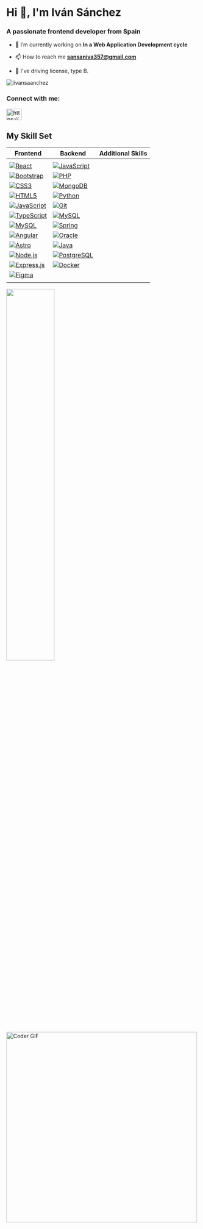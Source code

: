 
<h1 align="left">Hi 👋, I'm Iván Sánchez</h1>
<h3 align="left">A passionate frontend developer from Spain</h3>

- 🔭 I’m currently working on **In a Web Application Development cycle**

- 📫 How to reach me **sansaniva357@gmail.com**

- 🚗 I've driving license, type B. 


<p align="left"> <img src="https://komarev.com/ghpvc/?username=iivansaanchez&label=Profile%20views&color=0e75b6&style=flat" alt="iivansaanchez" /> </p>



<h3 align="left">Connect with me:</h3>
<p align="left">
  <a href="https://www.linkedin.com/in/iv%C3%A1n-s%C3%A1nchez-s%C3%A1nchez-a627b3235/" target="blank"><img align="center" src="https://raw.githubusercontent.com/rahuldkjain/github-profile-readme-generator/master/src/images/icons/Social/linked-in-alt.svg" alt="https://www.linkedin.com/in/iv%c3%a1n-s%c3%a1nchez-s%c3%a1nchez-a627b3235/" height="30" width="40" /></a>

  ## My Skill Set  

| Frontend                                                                                       | Backend                                                                                          | Additional Skills |
|-----------------------------------------------------------------------------------------------|--------------------------------------------------------------------------------------------------|-------------------|
| <div align="center">                                                                         | <div align="center">                                                                            |                   |
| [![React](https://profilinator.rishav.dev/skills-assets/react-original-wordmark.svg)](https://reactjs.org/)           | [![JavaScript](https://profilinator.rishav.dev/skills-assets/javascript-original.svg)](https://www.javascript.com/)     |                   |
| [![Bootstrap](https://profilinator.rishav.dev/skills-assets/bootstrap-plain.svg)](https://getbootstrap.com/docs/3.4/javascript/)      | [![PHP](https://profilinator.rishav.dev/skills-assets/php-original.svg)](https://www.php.net/)                  |                   |
| [![CSS3](https://profilinator.rishav.dev/skills-assets/css3-original-wordmark.svg)](https://www.w3schools.com/css/)                    | [![MongoDB](https://profilinator.rishav.dev/skills-assets/mongodb-original-wordmark.svg)](https://www.mongodb.com/)               |                   |
| [![HTML5](https://profilinator.rishav.dev/skills-assets/html5-original-wordmark.svg)](https://en.wikipedia.org/wiki/HTML5)            | [![Python](https://profilinator.rishav.dev/skills-assets/python-original.svg)](https://www.python.org/)                   |                   |
| [![JavaScript](https://profilinator.rishav.dev/skills-assets/javascript-original.svg)](https://www.javascript.com/)                       | [![Git](https://profilinator.rishav.dev/skills-assets/git-scm-icon.svg)](https://github.com/)                      |                   |
| [![TypeScript](https://profilinator.rishav.dev/skills-assets/typescript-original.svg)](https://www.typescriptlang.org/)                 | [![MySQL](https://profilinator.rishav.dev/skills-assets/mysql-original-wordmark.svg)](https://www.mysql.com/)                  |                   |
| [![MySQL](https://profilinator.rishav.dev/skills-assets/mysql-original-wordmark.svg)](https://www.mysql.com/)                            | [![Spring](https://profilinator.rishav.dev/skills-assets/springio-icon.svg)](https://spring.io/)                  |                   |
| [![Angular](https://profilinator.rishav.dev/skills-assets/angularjs-original.svg)](https://angular.io/)                                   | [![Oracle](https://profilinator.rishav.dev/skills-assets/oracle-original.svg)](https://www.oracle.com/in/index.html)                       |                   |
| [![Astro](https://profilinator.rishav.dev/skills-assets/astro.svg)](https://www.astro.build/)                                          | [![Java](https://profilinator.rishav.dev/skills-assets/java-original-wordmark.svg)](https://www.java.com/)                       |                   |
| [![Node.js](https://profilinator.rishav.dev/skills-assets/nodejs-original-wordmark.svg)](https://nodejs.org/)                            | [![PostgreSQL](https://profilinator.rishav.dev/skills-assets/postgresql-original-wordmark.svg)](https://www.postgresql.org/)                       |                   |
| [![Express.js](https://profilinator.rishav.dev/skills-assets/express-original-wordmark.svg)](https://expressjs.com/)                    | [![Docker](https://profilinator.rishav.dev/skills-assets/docker-original-wordmark.svg)](https://www.docker.com/)                       |                   |
| [![Figma](https://profilinator.rishav.dev/skills-assets/figma-icon.svg)](https://www.figma.com/)                                        |                                                                                                  |                   |
| </div>                                                                                       | </div>                                                                                           |                   |
 



<img height="50%" width="auto" src ="https://github-readme-stats.vercel.app/api/top-langs/?username=iivansaanchez&layout=compact&hide_border=true&theme=darcula&bg_color=00000000&langs_count=6&hide=jupyter%20notebook,tex,css,php&exclude_repo=Pacman-AI">


<img src="https://media.giphy.com/media/SWoSkN6DxTszqIKEqv/giphy.gif" alt="Coder GIF" width="500">

